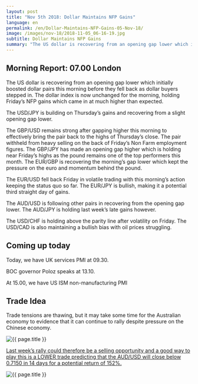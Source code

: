 ```yaml
---
layout: post
title: "Nov 5th 2018: Dollar Maintains NFP Gains"
language: en
permalink: /en/Dollar-Maintains-NFP-Gains-05-Nov-18/
image: /images/nov-18/2018-11-05_06-16-19.jpg
subtitle: Dollar Maintains NFP Gains
summary: "The US dollar is recovering from an opening gap lower which initially boosted dollar pairs this morning before they fell back as dollar buyers stepped in"
---
```

## Morning Report: 07.00 London

The US dollar is recovering from an opening gap lower which initially boosted dollar pairs this morning before they fell back as dollar buyers stepped in. The dollar index is now unchanged for the morning, holding Friday’s NFP gains which came in at much higher than expected. 

The USD/JPY is building on Thursday’s gains and recovering from a slight opening gap lower. 

The GBP/USD remains strong after gapping higher this morning to effectively bring the pair back to the highs of Thursday’s close. The pair withheld from heavy selling on the back of Friday’s Non Farm employment figures. The GBP/JPY has made an opening gap higher which is holding near Friday’s highs as the pound remains one of the top performers this month. The EUR/GBP is recovering the morning’s gap lower which kept the pressure on the euro and momentum behind the pound. 

The EUR/USD fell back Friday in volatile trading with this morning’s action keeping the status quo so far. The EUR/JPY is bullish, making it a potential third straight day of gains. 

The AUD/USD is following other pairs in recovering from the opening gap lower. The AUD/JPY is holding last week’s late gains however. 

The USD/CHF is holding above the parity line after volatility on Friday. The USD/CAD is also maintaining a bullish bias with oil prices struggling. 

## Coming up today

Today, we have UK services PMI at 09.30. 

BOC governor Poloz speaks at 13.10. 

At 15.00, we have US ISM non-manufacturing PMI 

## Trade Idea

Trade tensions are thawing, but it may take some time for the Australian economy to evidence that it can continue to rally despite pressure on the Chinese economy.

<img class="post-image" src="{{ site.url }}/images/nov-18/2018-11-05_06-16-19.jpg" alt="{{ page.title }}" title="{{ page.title }}">

<a href="%LINK%%?currency=GBP&market=forex&underlying=frxAUDUSD&formname=higherlower&duration_amount=14&duration_units=d&amount=10&amount_type=stake&expiry_type=duration&barrier=0.7150" target="_blank">Last week’s rally could therefore be a selling opportunity and a good way to play this is a LOWER trade predicting that the AUD/USD will close below 0.7150 in 14 days for a potential return of 152%.</a>

<img class="post-image" src="{{ site.url }}/images/nov-18/2018-11-05_06-20-46.jpg" alt="{{ page.title }}" title="{{ page.title }}">